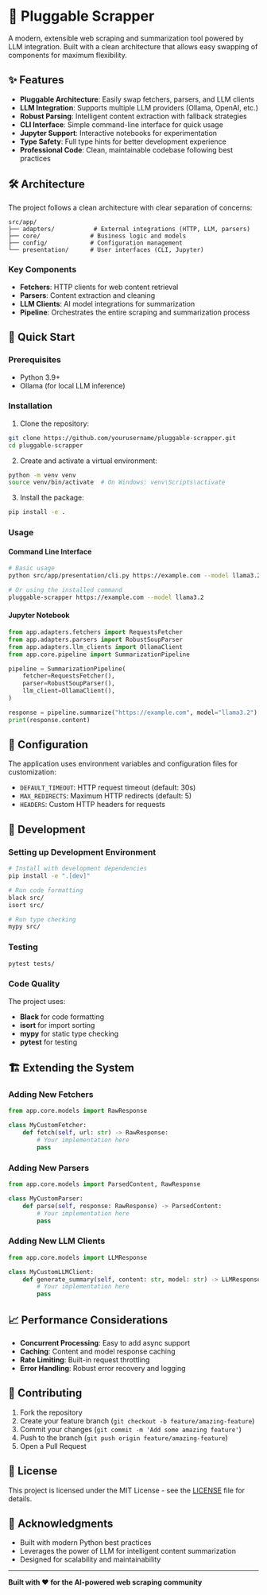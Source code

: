 # 🚀 Pluggable Scrapper

A modern, extensible web scraping and summarization tool powered by LLM integration. Built with a clean architecture that allows easy swapping of components for maximum flexibility.

## ✨ Features

- **Pluggable Architecture**: Easily swap fetchers, parsers, and LLM clients
- **LLM Integration**: Supports multiple LLM providers (Ollama, OpenAI, etc.)
- **Robust Parsing**: Intelligent content extraction with fallback strategies
- **CLI Interface**: Simple command-line interface for quick usage
- **Jupyter Support**: Interactive notebooks for experimentation
- **Type Safety**: Full type hints for better development experience
- **Professional Code**: Clean, maintainable codebase following best practices

## 🛠️ Architecture

The project follows a clean architecture with clear separation of concerns:

```
src/app/
├── adapters/           # External integrations (HTTP, LLM, parsers)
├── core/              # Business logic and models
├── config/            # Configuration management
└── presentation/      # User interfaces (CLI, Jupyter)
```

### Key Components

- **Fetchers**: HTTP clients for web content retrieval
- **Parsers**: Content extraction and cleaning
- **LLM Clients**: AI model integrations for summarization
- **Pipeline**: Orchestrates the entire scraping and summarization process

## 🚀 Quick Start

### Prerequisites

- Python 3.9+
- Ollama (for local LLM inference)

### Installation

1. Clone the repository:

```bash
git clone https://github.com/yourusername/pluggable-scrapper.git
cd pluggable-scrapper
```

2. Create and activate a virtual environment:

```bash
python -m venv venv
source venv/bin/activate  # On Windows: venv\Scripts\activate
```

3. Install the package:

```bash
pip install -e .
```

### Usage

#### Command Line Interface

```bash
# Basic usage
python src/app/presentation/cli.py https://example.com --model llama3.2

# Or using the installed command
pluggable-scrapper https://example.com --model llama3.2
```

#### Jupyter Notebook

```python
from app.adapters.fetchers import RequestsFetcher
from app.adapters.parsers import RobustSoupParser
from app.adapters.llm_clients import OllamaClient
from app.core.pipeline import SummarizationPipeline

pipeline = SummarizationPipeline(
    fetcher=RequestsFetcher(),
    parser=RobustSoupParser(),
    llm_client=OllamaClient(),
)

response = pipeline.summarize("https://example.com", model="llama3.2")
print(response.content)
```

## 🔧 Configuration

The application uses environment variables and configuration files for customization:

- `DEFAULT_TIMEOUT`: HTTP request timeout (default: 30s)
- `MAX_REDIRECTS`: Maximum HTTP redirects (default: 5)
- `HEADERS`: Custom HTTP headers for requests

## 🧪 Development

### Setting up Development Environment

```bash
# Install with development dependencies
pip install -e ".[dev]"

# Run code formatting
black src/
isort src/

# Run type checking
mypy src/
```

### Testing

```bash
pytest tests/
```

### Code Quality

The project uses:

- **Black** for code formatting
- **isort** for import sorting
- **mypy** for static type checking
- **pytest** for testing

## 🏗️ Extending the System

### Adding New Fetchers

```python
from app.core.models import RawResponse

class MyCustomFetcher:
    def fetch(self, url: str) -> RawResponse:
        # Your implementation here
        pass
```

### Adding New Parsers

```python
from app.core.models import ParsedContent, RawResponse

class MyCustomParser:
    def parse(self, response: RawResponse) -> ParsedContent:
        # Your implementation here
        pass
```

### Adding New LLM Clients

```python
from app.core.models import LLMResponse

class MyCustomLLMClient:
    def generate_summary(self, content: str, model: str) -> LLMResponse:
        # Your implementation here
        pass
```

## 📈 Performance Considerations

- **Concurrent Processing**: Easy to add async support
- **Caching**: Content and model response caching
- **Rate Limiting**: Built-in request throttling
- **Error Handling**: Robust error recovery and logging

## 🤝 Contributing

1. Fork the repository
2. Create your feature branch (`git checkout -b feature/amazing-feature`)
3. Commit your changes (`git commit -m 'Add some amazing feature'`)
4. Push to the branch (`git push origin feature/amazing-feature`)
5. Open a Pull Request

## 📄 License

This project is licensed under the MIT License - see the [LICENSE](LICENSE) file for details.

## 🙏 Acknowledgments

- Built with modern Python best practices
- Leverages the power of LLM for intelligent content summarization
- Designed for scalability and maintainability

---

**Built with ❤️ for the AI-powered web scraping community**
